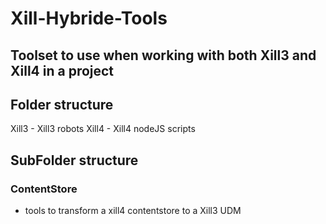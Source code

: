 # Xill-Hybride-Tools #
 
## Toolset to use when working with both Xill3 and Xill4 in a project ##

## Folder structure ##
Xill3 - Xill3 robots
Xill4 - Xill4 nodeJS scripts

## SubFolder structure ##
### ContentStore ###
- tools to transform a xill4 contentstore to a Xill3 UDM 

